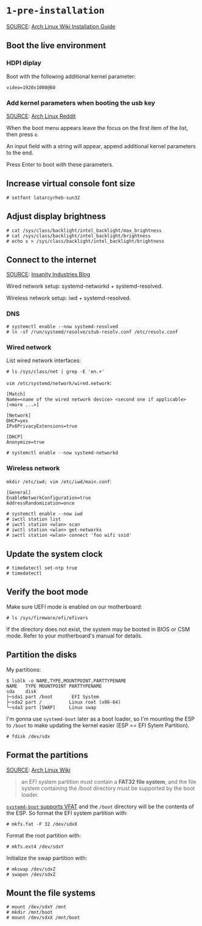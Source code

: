 # `1-pre-installation`

<ins>SOURCE</ins>: [Arch Linux Wiki Installation Guide](https://wiki.archlinux.org/index.php/installation_guide#Pre-installation)

## Boot the live environment

### HDPI diplay

Boot with the following additional kernel parameter:

```
video=1920x1080@60
```

### Add kernel parameters when booting the usb key

<ins>SOURCE</ins>: [Arch Linux Reddit](https://www.reddit.com/r/archlinux/comments/9bv2vj/how_to_add_kernel_parameters_to_boot_from/)

When the boot menu appears leave the focus on the first item of the list, then press `e`.

An input field with a string will appear, append additional kernel parameters to the end.

Press Enter to boot with these parameters.

## Increase virtual console font size

```
# setfont latarcyrheb-sun32
```

## Adjust display brightness

```
# cat /sys/class/backlight/intel_backlight/max_brightness
# cat /sys/class/backlight/intel_backlight/brightness
# echo x > /sys/class/backlight/intel_backlight/brightness
```

## Connect to the internet

<ins>SOURCE</ins>: [Insanity Industries Blog](https://insanity.industries/post/simple-networking/)

Wired network setup: systemd-networkd + systemd-resolved.

Wireless network setup: iwd + systemd-resolved.

### DNS

```
# systemctl enable --now systemd-resolved
# ln -sf /run/systemd/resolve/stub-resolv.conf /etc/resolv.conf
```

### Wired network

List wired network interfaces:

```
# ls /sys/class/net | grep -E 'en.+'
```

`vim /etc/systemd/network/wired.network`:

```
[Match]
Name=<name of the wired network device> <second one if applicable> [<more ...>]

[Network]
DHCP=yes
IPv6PrivacyExtensions=true

[DHCP]
Anonymize=true
```

```
# systemctl enable --now systemd-networkd
```

### Wireless network

`mkdir /etc/iwd; vim /etc/iwd/main.conf`:

```
[General]
EnableNetworkConfiguration=true
AddressRandomization=once
```

```
# systemctl enable --now iwd
# iwctl station list
# iwctl station <wlan> scan
# iwctl station <wlan> get-networks
# iwctl station <wlan> connect 'foo wifi ssid'
```

## Update the system clock

```
# timedatectl set-ntp true
# timedatectl
```

## Verify the boot mode

Make sure UEFI mode is enabled on our motherboard:

```
# ls /sys/firmware/efi/efivars
```

If the directory does not exist, the system may be booted in BIOS or CSM mode. Refer to your motherboard's manual for details.

## Partition the disks

My partitions:

```
$ lsblk -o NAME,TYPE,MOUNTPOINT,PARTTYPENAME
NAME   TYPE MOUNTPOINT PARTTYPENAME
sda    disk
├─sda1 part /boot       EFI System
├─sda2 part /          Linux root (x86-64)
└─sda3 part [SWAP]     Linux swap
```

I'm gonna use `systemd-boot` later as a boot loader, so I'm mounting the ESP to `/boot` to make updating the kernel easier (ESP == EFI Sytem Partition).

```
# fdisk /dev/sdx
```

## Format the partitions

<ins>SOURCE</ins>: [Arch Linux Wiki](https://wiki.archlinux.org/index.php/File_systems)

> an EFI system partition must contain a **FAT32 file system**, and the file system containing the /boot directory must be supported by the boot loader.

[`systemd-boot` supports VFAT](https://wiki.archlinux.org/index.php/Arch_boot_process#Boot_loader) and the `/boot` directory will be the contents of the ESP. So format the EFI system partition with:

```
# mkfs.fat -F 32 /dev/sdxX
```

Format the root partition with:

```
# mkfs.ext4 /dev/sdxY
```

Initialize the swap partition with:

```
# mkswap /dev/sdxZ
# swapon /dev/sdxZ
```

## Mount the file systems

```
# mount /dev/sdxY /mnt
# mkdir /mnt/boot
# mount /dev/sdxX /mnt/boot
```
